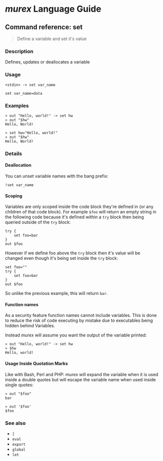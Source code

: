 # _murex_ Language Guide

## Command reference: set

> Define a variable and set it's value

### Description

Defines, updates or deallocates a variable

### Usage

    <stdin> -> set var_name

    set var_name=data

### Examples

    » out "Hello, world!" -> set hw
    » out "$hw"
    Hello, World!

    » set hw="Hello, world!"
    » out "$hw"
    Hello, World!

### Details

#### Deallocation

You can unset variable names with the bang prefix:

    !set var_name

#### Scoping

Variables are only scoped inside the code block they're defined in (or any
children of that code block). For example `$foo` will return an empty string in
the following code because it's defined within a `try` block then being queried
outside of the `try` block:

    try {
        set foo=bar
    }
    out $foo

However if we define foo above the `try` block then it's value will be changed
even though it's being set inside the `try` block:

    set foo=""
    try {
        set foo=bar
    }
    out $foo

So unlike the previous example, this will return `bar`.

#### Function names

As a security feature function names cannot include variables. This is done to
reduce the risk of code executing by mistake due to executables being hidden
behind Variables.

Instead _murex_ will assume you want the output of the variable printed:

    » out "Hello, world!" -> set hw
    » $hw
    Hello, world!

#### Usage Inside Quotation Marks

Like with Bash, Perl and PHP: _murex_ will expand the variable when it is used
inside a double quotes but will escape the variable name when used inside single
quotes:

    » out "$foo"
    bar

    » out '$foo'
    $foo

### See also

* `[`
* `eval`
* `export`
* `global`
* `let`
